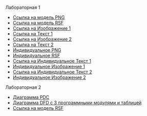 Лабораторная 1
* [Ссылка на модель PNG](https://github.com/Weasley8/Dmitry.github.io/blob/master/lr1/model.png)
* [Ссылка на модель RSF](https://github.com/Weasley8/Dmitry.github.io/blob/master/lr1/shablon.rsf)
* [Ссылка на Изображение 1](https://github.com/Weasley8/Dmitry.github.io/blob/master/lr1/%D0%98%D0%B7%D0%BE%D0%B1%D1%80%D0%B0%D0%B6%D0%B5%D0%BD%D0%B8%D0%B5%201.png)
* [Ссылка на Текст 1](https://github.com/Weasley8/Dmitry.github.io/blob/master/lr1/%D0%A2%D0%B5%D0%BA%D1%81%D1%82%201)
* [Ссылка на Изображение 2](https://github.com/Weasley8/Dmitry.github.io/blob/master/lr1/%D0%98%D0%B7%D0%BE%D0%B1%D1%80%D0%B0%D0%B6%D0%B5%D0%BD%D0%B8%D0%B5%202.png)
* [Ссылка на Текст 2](https://github.com/Weasley8/Dmitry.github.io/blob/master/lr1/%D0%A2%D0%B5%D0%BA%D1%81%D1%82%202)
* [Индивидуальное PNG](https://github.com/Weasley8/Dmitry.github.io/blob/master/lr1/%D0%98%D0%BD%D0%B4%D0%B8%D0%B2%D0%B8%D0%B4%D1%83%D0%B0%D0%BB%D1%8C%D0%BD%D0%BE%D0%B5.png)
* [Индивидуальное RSF](https://github.com/Weasley8/Dmitry.github.io/blob/master/lr1/%D0%B8%D0%BD%D0%B4%D0%B8%D0%B2%D0%B8%D0%B4%D1%83%D0%B0%D0%BB%D1%8C%D0%BD%D0%BE%D0%B5.rsf)
* [Ссылка на Индивидуальное Текст 1](https://github.com/Weasley8/Dmitry.github.io/blob/master/lr1/%D0%98%D0%BD%D0%B4%D0%B8%D0%B2%D0%B8%D0%B4%D1%83%D0%B0%D0%BB%D1%8C%D0%BD%D0%BE%D0%B5%20UML)
* [Индивидуальное Изображение 1](https://github.com/Weasley8/Dmitry.github.io/blob/master/lr1/%D0%98%D0%BD%D0%B4%D0%B8%D0%B2%D0%B8%D0%B4%D1%83%D0%B0%D0%BB%D1%8C%D0%BD%D0%BE%D0%B5%20UML.png)
* [Ссылка на Индивидуальное Текст 2](https://github.com/Weasley8/Dmitry.github.io/blob/master/lr1/%D0%98%D0%BD%D0%B4%D0%B8%D0%B2%D0%B8%D0%B4%D1%83%D0%B0%D0%BB%D1%8C%D0%BD%D0%BE%D0%B5%20UML%202)
* [Индивидуальное Изображение 2](https://github.com/Weasley8/Dmitry.github.io/blob/master/lr1/%D0%98%D0%BD%D0%B4%D0%B8%D0%B2%D0%B8%D0%B4%D1%83%D0%B0%D0%BB%D1%8C%D0%BD%D0%BE%D0%B5%20UML%202.png)


Лабораторная 2
* [Диаграмма PDC](https://github.com/Weasley8/Dmitry.github.io/blob/master/lr2/model2.png)
* [Диаграмма DFD с 3 программными модулями и таблицей](https://github.com/Weasley8/Dmitry.github.io/blob/master/lr2/model22.png)
* [Ссылка на модель RSF](https://github.com/Weasley8/Dmitry.github.io/blob/master/lr2/%D0%9B%D0%B0%D0%B1%D0%B0%202.rsf)
